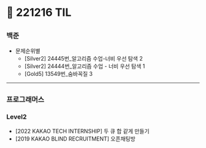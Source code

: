 # 🚩 221216 TIL

## **`백준`**

- 문제순위별
  - [Silver2] 24445번\_알고리즘 수업-너비 우선 탐색 2
  - [Silver2] 24444번\_알고리즘 수업 - 너비 우선 탐색 1
  - [Gold5] 13549번\_숨바꼭질 3

---

## **`프로그래머스`**

### Level2

- [2022 KAKAO TECH INTERNSHIP] 두 큐 합 같게 만들기
- [2019 KAKAO BLIND RECRUITMENT] 오픈채팅방
